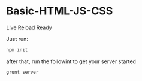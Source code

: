 # Basic-HTML-JS-CSS

Live Reload Ready

Just run:

```bash
npm init
````

after that, run the followint to get your server started

```bash
grunt server
````
